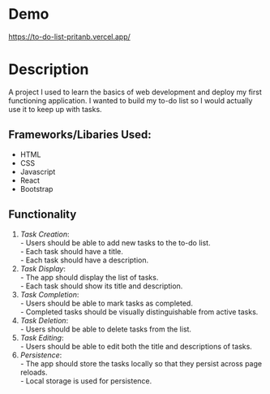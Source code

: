 # Demo 
https://to-do-list-pritanb.vercel.app/

# Description
A project I used to learn the basics of web development and deploy my first functioning application. 
I wanted to build my to-do list so I would actually use it to keep up with tasks. 

## Frameworks/Libaries Used:
  - HTML
  - CSS
  - Javascript 
  - React
  - Bootstrap
  
## Functionality
  1. *Task Creation*:  
    - Users should be able to add new tasks to the to-do list.  
    - Each task should have a title.  
    - Each task should have a description.  
  2. *Task Display*:  
    - The app should display the list of tasks.  
    - Each task should show its title and description.
  3. *Task Completion*:  
    - Users should be able to mark tasks as completed.  
    - Completed tasks should be visually distinguishable from active tasks.
  4. *Task Deletion*:  
    - Users should be able to delete tasks from the list.
  5. *Task Editing*:  
    - Users should be able to edit both the title and descriptions of tasks.
  6. *Persistence*:  
    - The app should store the tasks locally so that they persist across page reloads.  
    - Local storage is used for persistence.
